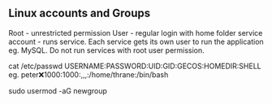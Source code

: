 ## Linux accounts and Groups

Root - unrestricted permission
User - regular login with home folder
service account - runs service. Each service gets its own user to run the application eg. MySQL.
Do not run services with root user permission.

cat /etc/passwd
USERNAME:PASSWORD:UID:GID:GECOS:HOMEDIR:SHELL
eg.
peter:x:1000:1000:,,,:/home/thrane:/bin/bash


sudo usermod -aG newgroup


```bash

```
